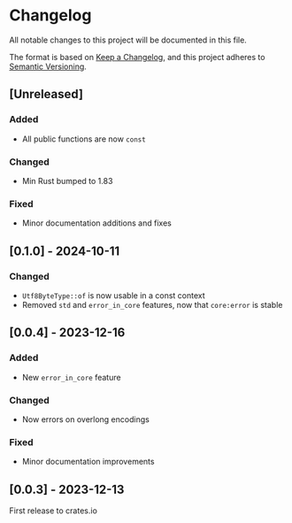# Changelog

All notable changes to this project will be documented in this file.

The format is based on [Keep a Changelog](https://keepachangelog.com/en/1.1.0/),
and this project adheres to [Semantic Versioning](https://semver.org/spec/v2.0.0.html).

## [Unreleased]

### Added

- All public functions are now `const`

### Changed

- Min Rust bumped to 1.83

### Fixed

- Minor documentation additions and fixes

## [0.1.0] - 2024-10-11

### Changed

- `Utf8ByteType::of` is now usable in a const context
- Removed `std` and `error_in_core` features, now that `core:error` is stable

## [0.0.4] - 2023-12-16

### Added

- New `error_in_core` feature

### Changed

- Now errors on overlong encodings

### Fixed

- Minor documentation improvements

## [0.0.3] - 2023-12-13

First release to crates.io
